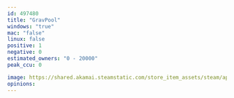 ```yaml
---
id: 497480
title: "GravPool"
windows: "true"
mac: "false"
linux: false
positive: 1
negative: 0
estimated_owners: "0 - 20000"
peak_ccu: 0

image: https://shared.akamai.steamstatic.com/store_item_assets/steam/apps/497480/header.jpg?t=1498110549
opinions:
---
```

